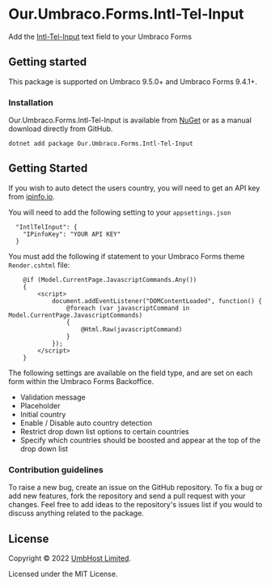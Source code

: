 # Our.Umbraco.Forms.Intl-Tel-Input

Add the [Intl-Tel-Input](https://intl-tel-input.com/) text field to your Umbraco Forms

## Getting started

This package is supported on Umbraco 9.5.0+ and Umbraco Forms 9.4.1+.

### Installation

Our.Umbraco.Forms.Intl-Tel-Input is available from [NuGet](https://www.nuget.org/packages/Our.Umbraco.Forms.Intl-Tel-Input) or as a manual download directly from GitHub.

    dotnet add package Our.Umbraco.Forms.Intl-Tel-Input

## Getting Started

If you wish to auto detect the users country, you will need to get an API key from [ipinfo.io](https://ipinfo.io/).

You will need to add the following setting to your `appsettings.json`

      "IntlTelInput": {
        "IPinfoKey": "YOUR API KEY"
      }

You must add the following if statement to your Umbraco Forms theme `Render.cshtml` file:

```
    @if (Model.CurrentPage.JavascriptCommands.Any())
    {
        <script>
            document.addEventListener("DOMContentLoaded", function() {
                @foreach (var javascriptCommand in Model.CurrentPage.JavascriptCommands)
                {
                    @Html.Raw(javascriptCommand)
                }
            });
        </script>
    }
```

The following settings are available on the field type, and are set on each form within the Umbraco Forms Backoffice.

* Validation message
* Placeholder
* Initial country
* Enable / Disable auto country detection
* Restrict drop down list options to certain countries
* Specify which countries should be boosted and appear at the top of the drop down list

### Contribution guidelines

To raise a new bug, create an issue on the GitHub repository. To fix a bug or add new features, fork the repository and send a pull request with your changes. Feel free to add ideas to the repository's issues list if you would to discuss anything related to the package.

## License

Copyright &copy; 2022 [UmbHost Limited](https://umbhost.net/).

Licensed under the MIT License.
